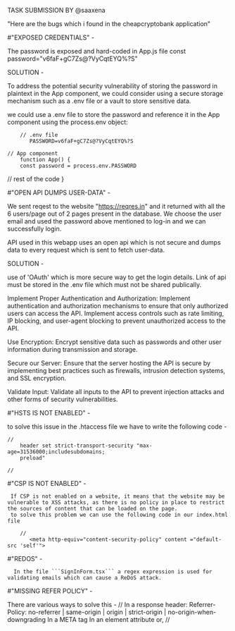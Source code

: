 TASK SUBMISSION BY @saaxena

"Here are the bugs which i found in the cheapcryptobank application"

#"EXPOSED CREDENTIALS" -

  The password is exposed and hard-coded in App.js file 
  const password="v6faF+gC7Zs@?VyCqtEYQ%?S"

  SOLUTION - 
             
  To address the potential security vulnerability of storing the password in plaintext in the App component, we could consider using a secure storage mechanism such as a .env file or a vault to store sensitive data.

  we could use a .env file to store the password and reference it in the App component using the process.env object:
     
        // .env file
           PASSWORD=v6faF+gC7Zs@?VyCqtEYQ%?S

    // App component
        function App() {
        const password = process.env.PASSWORD
  // rest of the code
          }

#"OPEN API DUMPS USER-DATA" -

   We sent reqest to the website "https://reqres.in" and it returned with all the 6 users/page out of 2 pages present in the database. We choose the user email and used the password above mentioned to log-in and we can successfully login.

   API used in this webapp uses an open api which is not secure and dumps data to every request which is sent to fetch user-data.

   SOLUTION  - 
     
use of 'OAuth' which is more secure way to get the login details. Link of api must be stored in the .env file which must not be shared publically.

Implement Proper Authentication and Authorization: Implement authentication and authorization mechanisms to ensure that only authorized users can access the API. Implement access controls such as rate limiting, IP blocking, and user-agent blocking to prevent unauthorized access to the API.

Use Encryption: Encrypt sensitive data such as passwords and other user information during transmission and storage.

Secure our Server: Ensure that the server hosting the API is secure by implementing best practices such as firewalls, intrusion detection systems, and SSL encryption.

Validate Input: Validate all inputs to the API to prevent injection attacks and other forms of security vulnerabilities.

#"HSTS IS NOT ENABLED" -

to solve this issue in  the .htaccess file we have to write the following  code -
 
    // 
        header set strict-transport-security "max-age=31536000;includesubdomains;
        preload"

    //

#"CSP IS NOT ENABLED" -

     If CSP is not enabled on a website, it means that the website may be vulnerable to XSS attacks, as there is no policy in place to restrict the sources of content that can be loaded on the page.
     to solve this problem we can use the following code in our index.html file
       
        //
           <meta http-equiv="content-security-policy" content ="default-src 'self'">

#"REDOS" -

      In the file ```SignInForm.tsx``` a regex expression is used for validating emails which can cause a ReDoS attack.

#"MISSING REFER POLICY" -

There are various ways to solve this -
// In a response header: Referrer-Policy: no-referrer | same-origin | origin | strict-origin | no-origin-when-downgrading In a META tag In an element attribute or, //

